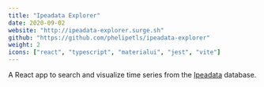 ```yaml
---
title: "Ipeadata Explorer"
date: 2020-09-02
website: "http://ipeadata-explorer.surge.sh"
github: "https://github.com/phelipetls/ipeadata-explorer"
weight: 2
icons: ["react", "typescript", "materialui", "jest", "vite"]
---
```


A React app to search and visualize time series from the
[Ipeadata](http://ipeadata.gov.br/api/) database.
